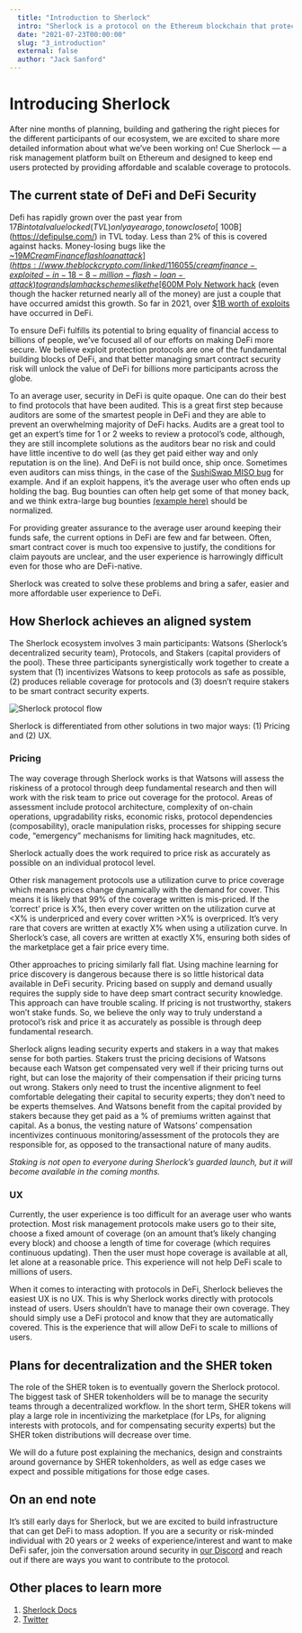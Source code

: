 ```yaml
---
  title: "Introduction to Sherlock"
  intro: "Sherlock is a protocol on the Ethereum blockchain that protects Decentralized Finance (DeFi) users from exploits with proprietary security analysis and protocol-level coverage."
  date: "2021-07-23T00:00:00"
  slug: "3_introduction"
  external: false
  author: "Jack Sanford"
---
```


# Introducing Sherlock

After nine months of planning, building and gathering the right pieces for the different participants of our ecosystem, we are excited to share more detailed information about what we’ve been working on! Cue Sherlock — a risk management platform built on Ethereum and designed to keep end users protected by providing affordable and scalable coverage to protocols.

## The current state of DeFi and DeFi Security

Defi has rapidly grown over the past year from $17B in total value locked (TVL) only a year ago, to now close to [~$100B](https://defipulse.com/) in TVL today. Less than 2% of this is covered against hacks. Money-losing bugs like the [~$19M Cream Finance flash loan attack](https://www.theblockcrypto.com/linked/116055/creamfinance-exploited-in-18-8-million-flash-loan-attack) to grand slam hack schemes like the [$600M Poly Network hack](https://www.rekt.news/polynetwork-rekt/) (even though the hacker returned nearly all of the money) are just a couple that have occurred amidst this growth. So far in 2021, over [$1B worth of exploits](https://www.rekt.news/leaderboard/) have occurred in DeFi.

To ensure DeFi fulfills its potential to bring equality of financial access to billions of people, we’ve focused all of our efforts on making DeFi more secure. We believe exploit protection protocols are one of the fundamental building blocks of DeFi, and that better managing smart contract security risk will unlock the value of DeFi for billions more participants across the globe.

To an average user, security in DeFi is quite opaque. One can do their best to find protocols that have been audited. This is a great first step because auditors are some of the smartest people in DeFi and they are able to prevent an overwhelming majority of DeFi hacks. Audits are a great tool to get an expert’s time for 1 or 2 weeks to review a protocol’s code, although, they are still incomplete solutions as the auditors bear no risk and could have little incentive to do well (as they get paid either way and only reputation is on the line). And DeFi is not build once, ship once. Sometimes even auditors can miss things, in the case of the [SushiSwap MISO bug](https://www.paradigm.xyz/2021/08/two-rights-might-make-a-wrong/) for example. And if an exploit happens, it’s the average user who often ends up holding the bag. Bug bounties can often help get some of that money back, and we think extra-large bug bounties [(example here)](https://etherscan.io/tx/0x92d4c6643648cb6fc4aff8e740157f49bcb201e4f170c1f9ff46947214658773) should be normalized.

For providing greater assurance to the average user around keeping their funds safe, the current options in DeFi are few and far between. Often, smart contract cover is much too expensive to justify, the conditions for claim payouts are unclear, and the user experience is harrowingly difficult even for those who are DeFi-native.

Sherlock was created to solve these problems and bring a safer, easier and more affordable user experience to DeFi.


## How Sherlock achieves an aligned system

The Sherlock ecosystem involves 3 main participants: Watsons (Sherlock’s decentralized security team), Protocols, and Stakers (capital providers of the pool). These three participants synergistically work together to create a system that (1) incentivizes Watsons to keep protocols as safe as possible, (2) produces reliable coverage for protocols and (3) doesn’t require stakers to be smart contract security experts.

![Sherlock protocol flow](../../img/blog/1_introduction/flowchart.png "Sherlock protocol flow")

Sherlock is differentiated from other solutions in two major ways: (1) Pricing and (2) UX.

### Pricing

The way coverage through Sherlock works is that Watsons will assess the riskiness of a protocol through deep fundamental research and then will work with the risk team to price out coverage for the protocol. Areas of assessment include protocol architecture, complexity of on-chain operations, upgradability risks, economic risks, protocol dependencies (composability), oracle manipulation risks, processes for shipping secure code, “emergency” mechanisms for limiting hack magnitudes, etc.

Sherlock actually does the work required to price risk as accurately as possible on an individual protocol level.

Other risk management protocols use a utilization curve to price coverage which means prices change dynamically with the demand for cover. This means it is likely that 99% of the coverage written is mis-priced. If the ‘correct’ price is X%, then every cover written on the utilization curve at <X% is underpriced and every cover written >X% is overpriced. It’s very rare that covers are written at exactly X% when using a utilization curve. In Sherlock’s case, all covers are written at exactly X%, ensuring both sides of the marketplace get a fair price every time.

Other approaches to pricing similarly fall flat. Using machine learning for price discovery is dangerous because there is so little historical data available in DeFi security. Pricing based on supply and demand usually requires the supply side to have deep smart contract security knowledge. This approach can have trouble scaling. If pricing is not trustworthy, stakers won’t stake funds. So, we believe the only way to truly understand a protocol’s risk and price it as accurately as possible is through deep fundamental research.

Sherlock aligns leading security experts and stakers in a way that makes sense for both parties. Stakers trust the pricing decisions of Watsons because each Watson get compensated very well if their pricing turns out right, but can lose the majority of their compensation if their pricing turns out wrong. Stakers only need to trust the incentive alignment to feel comfortable delegating their capital to security experts; they don’t need to be experts themselves. And Watsons benefit from the capital provided by stakers because they get paid as a % of premiums written against that capital. As a bonus, the vesting nature of Watsons’ compensation incentivizes continuous monitoring/assessment of the protocols they are responsible for, as opposed to the transactional nature of many audits.

_Staking is not open to everyone during Sherlock’s guarded launch, but it will become available in the coming months._

### UX

Currently, the user experience is too difficult for an average user who wants protection. Most risk management protocols make users go to their site, choose a fixed amount of coverage (on an amount that’s likely changing every block) and choose a length of time for coverage (which requires continuous updating). Then the user must hope coverage is available at all, let alone at a reasonable price. This experience will not help DeFi scale to millions of users.

When it comes to interacting with protocols in DeFi, Sherlock believes the easiest UX is no UX. This is why Sherlock works directly with protocols instead of users. Users shouldn’t have to manage their own coverage. They should simply use a DeFi protocol and know that they are automatically covered. This is the experience that will allow DeFi to scale to millions of users.

## Plans for decentralization and the SHER token

The role of the SHER token is to eventually govern the Sherlock protocol. The biggest task of SHER tokenholders will be to manage the security teams through a decentralized workflow. In the short term, SHER tokens will play a large role in incentivizing the marketplace (for LPs, for aligning interests with protocols, and for compensating security experts) but the SHER token distributions will decrease over time.

We will do a future post explaining the mechanics, design and constraints around governance by SHER tokenholders, as well as edge cases we expect and possible mitigations for those edge cases.

## On an end note

It’s still early days for Sherlock, but we are excited to build infrastructure that can get DeFi to mass adoption. If you are a security or risk-minded individual with 20 years or 2 weeks of experience/interest and want to make DeFi safer, join the conversation around security in [our Discord](https://discord.com/invite/rmKm8n93) and reach out if there are ways you want to contribute to the protocol.

## Other places to learn more

1. [Sherlock Docs](https://docs.sherlock.xyz/)
2. [Twitter](https://twitter.com/Sherlock_DeFi)


